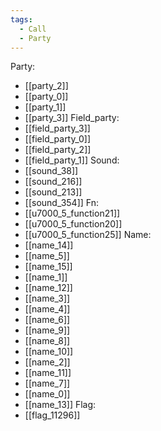 ```yaml
---
tags:
  - Call
  - Party
---
```

Party:
- [[party_2]]
- [[party_0]]
- [[party_1]]
- [[party_3]]
Field_party:
- [[field_party_3]]
- [[field_party_0]]
- [[field_party_2]]
- [[field_party_1]]
Sound:
- [[sound_38]]
- [[sound_216]]
- [[sound_213]]
- [[sound_354]]
Fn:
- [[u7000_5_function21]]
- [[u7000_5_function20]]
- [[u7000_5_function25]]
Name:
- [[name_14]]
- [[name_5]]
- [[name_15]]
- [[name_1]]
- [[name_12]]
- [[name_3]]
- [[name_4]]
- [[name_6]]
- [[name_9]]
- [[name_8]]
- [[name_10]]
- [[name_2]]
- [[name_11]]
- [[name_7]]
- [[name_0]]
- [[name_13]]
Flag:
- [[flag_11296]]
